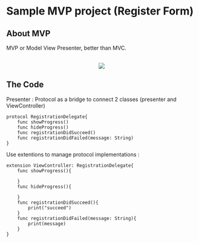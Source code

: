 # Sample MVP project (Register Form)


## About MVP

MVP or Model View Presenter, better than MVC.

<p align="center" width= "50%"><br/><img src="https://d1edrlpyc25xu0.cloudfront.net/kiwari-prod/image/upload/v_RuAVurYg/Screen+Shot+2018-10-04+at+22.33.54.png">


## The Code

Presenter :
Protocol as a bridge to connect 2 classes (presenter and ViewController)

```
protocol RegistrationDelegate{
    func showProgress()
    func hideProgress()
    func registrationDidSucceed()
    func registrationDidFailed(message: String)
}
```

Use extentions to manage protocol implementations : 

```
extension ViewController: RegistrationDelegate{
    func showProgress(){
        
    }
    func hideProgress(){
        
    }
    func registrationDidSucceed(){
        print("succeed")
    }
    func registrationDidFailed(message: String){
        print(message)
    }
}
```